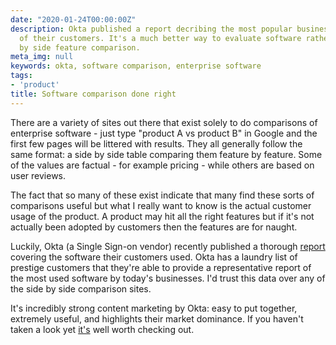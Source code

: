 ```yaml
---
date: "2020-01-24T00:00:00Z"
description: Okta published a report decribing the most popular business software
  of their customers. It's a much better way to evaluate software rather than a side
  by side feature comparison.
meta_img: null
keywords: okta, software comparison, enterprise software
tags:
- 'product'
title: Software comparison done right
---
```


There are a variety of sites out there that exist solely to do comparisons of enterprise software - just type "product A vs product B" in Google and the first few pages will be littered with results. They all generally follow the same format: a side by side table comparing them feature by feature. Some of the values are factual - for example pricing - while others are based on user reviews.

The fact that so many of these exist indicate that many find these sorts of comparisons useful but what I really want to know is the actual customer usage of the product. A product may hit all the right features but if it's not actually been adopted by customers then the features are for naught.

Luckily, Okta (a Single Sign-on vendor) recently published a thorough [report](https://www.okta.com/businesses-at-work/2020/) covering the software their customers used. Okta has a laundry list of prestige customers that they're able to provide a representative report of the most used software by today's businesses. I'd trust this data over any of the side by side comparison sites.

It's incredibly strong content marketing by Okta: easy to put together, extremely useful, and highlights their market dominance. If you haven't taken a look yet [it's](https://www.okta.com/businesses-at-work/2020/) well worth checking out.
